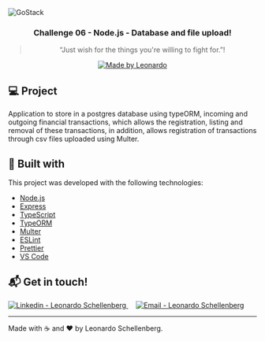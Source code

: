 <img alt="GoStack" src="https://res.cloudinary.com/stefanosaffran/image/upload/v1586943536/d32tomvl6x8onypta01h.png" />

<h3 align="center">
  Challenge 06 - Node.js - Database and file upload!
</h3>

<blockquote align="center">“Just wish for the things you're willing to fight for.”!</blockquote>

<p align="center">
  <a href="stefanosaffran.com">
    <img alt="Made by Leonardo" src="https://img.shields.io/badge/made%20by-Leonardo Schellenberg-%2304D361">
  </a>
</p>

## :computer: Project

Application to store in a postgres database using typeORM, incoming and outgoing financial transactions, which allows the registration, listing and removal of these transactions, in addition, allows registration of transactions through csv files uploaded using Multer.

## :rocket: Built with

This project was developed with the following technologies:

-   [Node.js](https://nodejs.org/)
-   [Express](https://expressjs.com/)
-   [TypeScript](https://github.com/microsoft/TypeScript)
-   [TypeORM](https://typeorm.io/)
-   [Multer](https://github.com/expressjs/multer)
-   [ESLint](https://eslint.org/)
-   [Prettier](https://prettier.io/)
-   [VS Code](https://code.visualstudio.com/)

## :mailbox_with_mail: Get in touch!

<a href="https://www.linkedin.com/in/leonardo-martins-schellenberg/" target="_blank" >
  <img alt="Linkedin - Leonardo Schellenberg" src="https://img.shields.io/badge/Linkedin--%23F8952D?style=social&logo=linkedin">
</a>&nbsp;&nbsp;&nbsp;
<a href="mailto:leonardo.schellenberg@hotmail.com" target="_blank" >
  <img alt="Email - Leonardo Schellenberg" src="https://img.shields.io/badge/Email--%23F8952D?style=social&logo=gmail">
</a>

---

Made with :coffee: and ❤️ by Leonardo Schellenberg.
